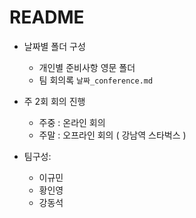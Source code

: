 # README

- 날짜별 폴더 구성
  - 개인별 준비사항 영문 폴더
  - 팀 회의록 `날짜_conference.md` 
- 주 2회 회의 진행
  - 주중 : 온라인 회의
  - 주말 : 오프라인 회의 ( 강남역 스타벅스 )

- 팀구성:
  - 이규민
  - 황인영
  - 강동석